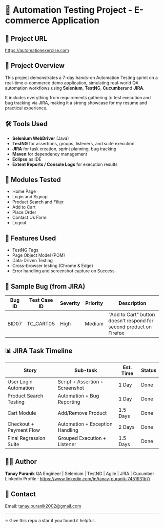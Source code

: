 # 🤖 Automation Testing Project - E-commerce Application

## 🔗 Project URL
https://automationexercise.com

## 📝 Project Overview

This project demonstrates a 7-day hands-on Automation Testing sprint on a real-time e-commerce demo application, simulating real-world QA automation workflows using **Selenium**, **TestNG**, **Cucumber**and **JIRA**.

It includes everything from requirements gathering to test execution and bug tracking via JIRA, making it a strong showcase for my resume and practical experience.

## 🛠 Tools Used

* **Selenium WebDriver** (Java)
* **TestNG** for assertions, groups, listeners, and suite execution
* **JIRA** for task creation, sprint planning, bug tracking
* **Maven** for dependency management
* **Eclipse** as IDE
* **Extent Reports / Console Logs** for execution results

## 📌 Modules Tested

* Home Page
* Login and Signup
* Product Search and Filter
* Add to Cart
* Place Order
* Contact Us Form
* Logout

## 🧠 Features Used

* TestNG Tags
* Page Object Model (POM)
* Data-Driven Testing
* Cross-browser testing (Chrome & Edge)
* Error handling and screenshot capture on Success

## 🚩 Sample Bug (from JIRA)

| Bug ID | Test Case ID | Severity | Priority | Description                                                        |
| ------ | ------------ | -------- | -------- | ------------------------------------------------------------------ |
| BID07  | TC\_CART05   | High     | Medium   | "Add to Cart" button doesn’t respond for second product on Firefox |

## 📊 JIRA Task Timeline

| Story                   | Sub-task                        | Est. Time | Status |
| ----------------------- | ------------------------------- | --------- | ------ |
| User Login Automation   | Script + Assertion + Screenshot | 1 Day     | Done   |
| Product Search Testing  | Automation + Bug Reporting      | 1 Day     | Done   |
| Cart Module             | Add/Remove Product              | 1.5 Days  | Done   |
| Checkout + Payment Flow | Automation + Exception Handling | 2 Days    | Done   |
| Final Regression Suite  | Grouped Execution + Listener    | 1.5 Days  | Done   |

## 👨‍💻 Author

**Tanay Puranik**
QA Engineer | Selenium | TestNG | Agile | JIRA | Cucumber
LinkedIn Profile : https://www.linkedin.com/in/tanay-puranik-7451931b7/

## 📧 Contact
Email: tanay.puranik2002@gmail.com 

---
⭐ Give this repo a star if you found it helpful.

